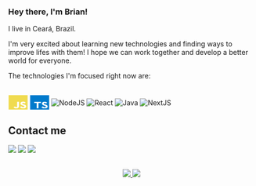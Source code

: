 ### Hey there, I'm Brian!

I live in Ceará, Brazil.

I'm very excited about learning new technologies and finding ways to improve lifes with them! I hope we can work together and develop a better world for everyone.

The technologies I'm focused right now are:
<div style="display: inline_block"><br>
  <img align="center" alt="JavaScript" height="30" width="40" src="https://raw.githubusercontent.com/devicons/devicon/master/icons/javascript/javascript-plain.svg">
  <img align="center" alt="TypeScript" height="30" width="40" src="https://raw.githubusercontent.com/devicons/devicon/master/icons/typescript/typescript-plain.svg">
  <img align="center" alt="NodeJS" height="30" width="40" src="https://cdn.jsdelivr.net/gh/devicons/devicon/icons/nodejs/nodejs-plain-wordmark.svg">
  <img align="center" alt="React" height="30" width="40" src="https://cdn.jsdelivr.net/gh/devicons/devicon/icons/react/react-original.svg">
  <img align="center" alt="Java" height="30" width="40" src="https://cdn.jsdelivr.net/gh/devicons/devicon/icons/java/java-original.svg">
  <img align="center" alt="NextJS" height="30" width="40" src="https://cdn.jsdelivr.net/gh/devicons/devicon/icons/nextjs/nextjs-original.svg" />
</div>

##
## Contact me
<div> 
  <a href="https://www.instagram.com/_brianvf/" target="_blank"><img src="https://img.shields.io/badge/-Instagram-%23E4405F?style=for-the-badge&logo=instagram&logoColor=white" target="_blank"></a>
  <a href = "mailto:brianvicthorandp@gmail.com"><img src="https://img.shields.io/badge/-Gmail-%23333?style=for-the-badge&logo=gmail&logoColor=white" target="_blank"></a>
  <a href="https://www.linkedin.com/in/brian-farias/" target="_blank"><img src="https://img.shields.io/badge/-LinkedIn-%230077B5?style=for-the-badge&logo=linkedin&logoColor=white" target="_blank"></a> 
 
 
</div>

##

<div align="center">
  <a href="https://github.com/brianvfarias">
  <img height="180em" src="https://github-readme-stats.vercel.app/api?username=brianvfarias&show_icons=true&theme=blue-green&include_all_commits=fasle&count_private=true"/>
  <img height="180em" src="https://github-readme-stats.vercel.app/api/top-langs/?username=brianvfarias&layout=compact&langs_count=7&theme=blue-green"/>
</div>
